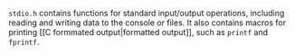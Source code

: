 `stdio.h` contains functions for standard input/output operations, including reading and writing data to the console or files. It also contains macros for printing [[C formmated output|formatted output]], such as `printf` and `fprintf`.
